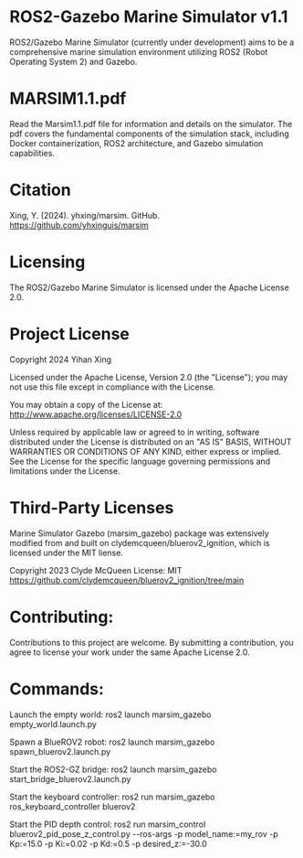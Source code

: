 # ROS2-Gazebo Marine Simulator v1.1

ROS2/Gazebo Marine Simulator (currently under development) aims to be a comprehensive marine simulation environment utilizing ROS2 (Robot Operating System 2) and Gazebo. 


# MARSIM1.1.pdf

Read the Marsim1.1.pdf file for information and details on the simulator. The pdf covers the fundamental components of the simulation stack, including Docker containerization, ROS2 architecture, and Gazebo simulation capabilities.



# Citation
Xing, Y. (2024). yhxing/marsim. GitHub. https://github.com/yhxinguis/marsim 


# Licensing

The ROS2/Gazebo Marine Simulator is licensed under the Apache License 2.0.


# Project License

Copyright 2024 Yihan Xing

Licensed under the Apache License, Version 2.0 (the "License");
you may not use this file except in compliance with the License.

You may obtain a copy of the License at:
http://www.apache.org/licenses/LICENSE-2.0

Unless required by applicable law or agreed to in writing, software
distributed under the License is distributed on an "AS IS" BASIS,
WITHOUT WARRANTIES OR CONDITIONS OF ANY KIND, either express or implied.
See the License for the specific language governing permissions and
limitations under the License.


# Third-Party Licenses

Marine Simulator Gazebo (marsim_gazebo) package was extensively modified from and built on clydemcqueen/bluerov2_ignition, which is licensed under the MIT liense.

Copyright 2023 Clyde McQueen
License: MIT
https://github.com/clydemcqueen/bluerov2_ignition/tree/main


# Contributing:

Contributions to this project are welcome. By submitting a contribution, you agree to license your work under the same Apache License 2.0.


# Commands:

Launch the empty world:
ros2 launch marsim_gazebo empty_world.launch.py

Spawn a BlueROV2 robot:
ros2 launch marsim_gazebo spawn_bluerov2.launch.py

Start the ROS2-GZ bridge:
ros2 launch marsim_gazebo start_bridge_bluerov2.launch.py

Start the keyboard controller:
ros2 run marsim_gazebo ros_keyboard_controller bluerov2

Start the PID depth control:
ros2 run marsim_control bluerov2_pid_pose_z_control.py --ros-args -p model_name:=my_rov -p Kp:=15.0 -p Ki:=0.02 -p Kd:=0.5 -p desired_z:=-30.0


